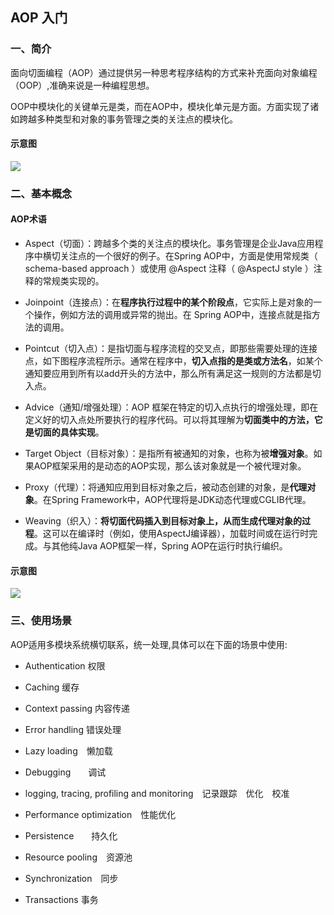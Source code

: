 ## AOP 入门 ##


### 一、简介 

面向切面编程（AOP）通过提供另一种思考程序结构的方式来补充面向对象编程（OOP）,准确来说是一种编程思想。 

OOP中模块化的关键单元是类，而在AOP中，模块化单元是方面。方面实现了诸如跨越多种类型和对象的事务管理之类的关注点的模块化。


#### 示意图

![](https://s2.ax1x.com/2019/09/30/utE1u8.jpg)

### 二、基本概念

#### AOP术语

- Aspect（切面）：跨越多个类的关注点的模块化。事务管理是企业Java应用程序中横切关注点的一个很好的例子。在Spring AOP中，方面是使用常规类（ schema-based approach ）或使用 @Aspect 注释（ @AspectJ style ）注释的常规类实现的。

- Joinpoint（连接点）：在**程序执行过程中的某个阶段点**，它实际上是对象的一个操作，例如方法的调用或异常的抛出。在 Spring AOP中，连接点就是指方法的调用。

- Pointcut（切入点）：是指切面与程序流程的交叉点，即那些需要处理的连接点，如下图程序流程所示。通常在程序中，**切入点指的是类或方法名**，如某个通知要应用到所有以add开头的方法中，那么所有满足这一规则的方法都是切入点。

- Advice（通知/增强处理）：AOP 框架在特定的切入点执行的增强处理，即在定义好的切入点处所要执行的程序代码。可以将其理解为**切面类中的方法，它是切面的具体实现**。

- Target Object（目标对象）：是指所有被通知的对象，也称为被**增强对象**。如果AOP框架采用的是动态的AOP实现，那么该对象就是一个被代理对象。

- Proxy（代理）：将通知应用到目标对象之后，被动态创建的对象，是**代理对象**。在Spring Framework中，AOP代理将是JDK动态代理或CGLIB代理。

- Weaving（织入）：**将切面代码插入到目标对象上，从而生成代理对象的过程**。这可以在编译时（例如，使用AspectJ编译器），加载时间或在运行时完成。与其他纯Java AOP框架一样，Spring AOP在运行时执行编织。


#### 示意图


![](https://s2.ax1x.com/2019/09/30/utEMgP.jpg)

### 三、使用场景

AOP适用多模块系统横切联系，统一处理,具体可以在下面的场景中使用:

- Authentication 权限

-  Caching 缓存

- Context passing 内容传递

- Error handling 错误处理

- Lazy loading　懒加载

- Debugging　　调试

- logging, tracing, profiling and monitoring　记录跟踪　优化　校准

- Performance optimization　性能优化

- Persistence　　持久化

- Resource pooling　资源池

- Synchronization　同步

- Transactions 事务
